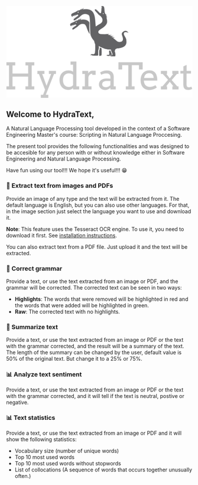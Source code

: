 <img src="hydratext/images/hydratext_title.png">

## Welcome to HydraText, 
A Natural Language Processing tool developed in the context of a Software Engineering Master's course: Scripting in Natural Language Proccesing. 

The present tool provides the following functionalities and was designed to be accesible for any person with or without knowledge either in Software Engineering and Natural Language Processing. 

Have fun using our tool!!! We hope it's useful!!! 😁

### 📸 Extract text from images and PDFs

Provide an image of any type and the text will be extracted from it.
The default language is English, but you can also use other languages.
For that, in the image section just select the language you want to use and download it.

**Note**: This feature uses the Tesseract OCR engine. To use it, you need to download it first. See [installation instructions](https://tesseract-ocr.github.io/tessdoc/Installation.html).

You can also extract text from a PDF file. Just upload it and the text will be extracted.

### 📄 Correct grammar

Provide a text, or use the text extracted from an image or PDF, and the grammar will be corrected.
The corrected text can be seen in two ways:
- **Highlights**: The words that were removed will be highlighted in red and the words that were added will be highlighted in green.
- **Raw**: The corrected text with no highlights.

### 📄 Summarize text

Provide a text, or use the text extracted from an image or PDF or the text with the grammar corrected, and the result will be a summary of the text.
The length of the summary can be changed by the user, default value is 50% of the original text.
But change it to a 25% or 75%.



### 📊 Analyze text sentiment

Provide a text, or use the text extracted from an image or PDF or the text with the grammar corrected, and it will tell if the text is neutral, postive or negative.

### 📊 Text statistics

Provide a text, or use the text extracted from an image or PDF and it will show the following statistics:

- Vocabulary size (number of unique words)
- Top 10 most used words
- Top 10 most used words without stopwords
- List of collocations (A sequence of words that occurs together unusually often.)